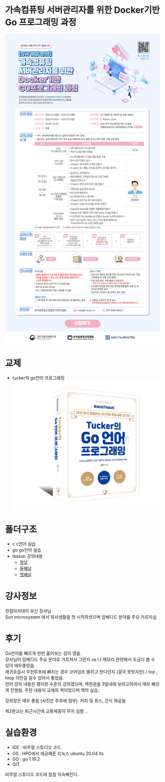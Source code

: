 
# 가속컴퓨팅 서버관리자를 위한 Docker기반 Go 프로그래밍 과정
![커리큘럼](./lesson/img/2022_offline_oct_EDM_2.png)  

# 교제 
- tucker의 go언어 프로그래밍
![커리큘럼](./lesson/img/tucker-book.png)  

# 폴더구조
- c c언어 실습
- go go언어 실습
- lesson 강의내용
  - [첫날](./lesson/day1.md)
  - [둘째날](./lesson/day2.md)
  - [셋째날](./lesson/day3.md)

# 강사정보
한컴아카데미 유신 강사님  
Sun microsystem 에서 회사생활을 첫 시작하셧으며 임베디드 분야를 주요 가르치심

# 후기
Go언어를 빠르게 한번 훑어보는 강의 였음.  
강사님이 임베디드 주요 분야로 가르쳐서 그런지 os 나 메모리 관련해서 조금더 볼 수 있어 매우좋았음.  
재귀호출시 무한루프에 빠지는 경우 코어덤프 뜰려고 한다던지 (결국 못떳지만) / top , htop 이런걸 알수 있어서 좋았음.  
언어 강의 내용은 평이한 수준의 강의였으며, 책한권을 3일내에 보려고하여서 매우 빠르게 진행됨. 주된 내용이 교제의 책이었으며 책의 실습..  
  
강의장은 매우 좋음 (사진은 추후에 첨부). 커피 및 쥬스, 간식 제공됨  
  
제2판교는 퇴근시간에 교통체증이 무지 심함 ..

# 실습환경
- IDE : 비주얼 스튜디오 코드
- OS : HPC에서 제공해준 리눅스 ubuntu 20.04 lts
- GO : go 1.19.2  
- GIT 
  
비주얼 스튜디오 코드에 점점 익숙해진다..



